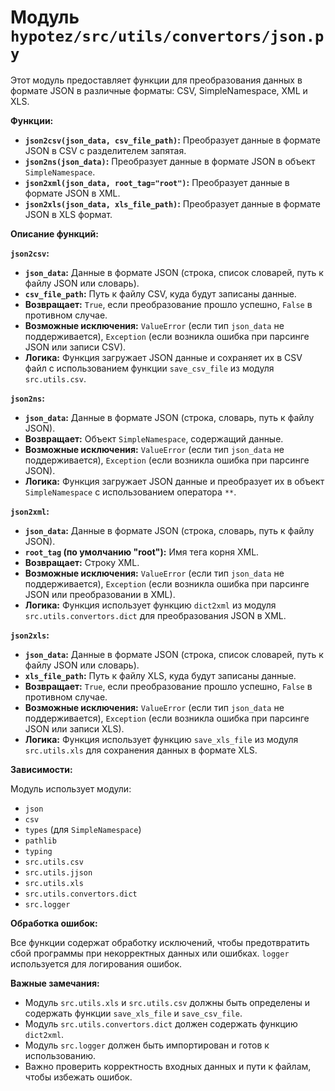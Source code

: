 # Модуль `hypotez/src/utils/convertors/json.py`

Этот модуль предоставляет функции для преобразования данных в формате JSON в различные форматы: CSV, SimpleNamespace, XML и XLS.

**Функции:**

* **`json2csv(json_data, csv_file_path)`:** Преобразует данные в формате JSON в CSV с разделителем запятая.
* **`json2ns(json_data)`:** Преобразует данные в формате JSON в объект `SimpleNamespace`.
* **`json2xml(json_data, root_tag="root")`:** Преобразует данные в формате JSON в XML.
* **`json2xls(json_data, xls_file_path)`:** Преобразует данные в формате JSON в XLS формат.

**Описание функций:**

**`json2csv`:**

* **`json_data`:** Данные в формате JSON (строка, список словарей, путь к файлу JSON или словарь).
* **`csv_file_path`:** Путь к файлу CSV, куда будут записаны данные.
* **Возвращает:** `True`, если преобразование прошло успешно, `False` в противном случае.
* **Возможные исключения:** `ValueError` (если тип `json_data` не поддерживается), `Exception` (если возникла ошибка при парсинге JSON или записи CSV).
* **Логика:** Функция загружает JSON данные и сохраняет их в CSV файл с использованием функции `save_csv_file` из модуля `src.utils.csv`.

**`json2ns`:**

* **`json_data`:** Данные в формате JSON (строка, словарь, путь к файлу JSON).
* **Возвращает:** Объект `SimpleNamespace`, содержащий данные.
* **Возможные исключения:** `ValueError` (если тип `json_data` не поддерживается), `Exception` (если возникла ошибка при парсинге JSON).
* **Логика:** Функция загружает JSON данные и преобразует их в объект `SimpleNamespace` с использованием оператора `**`.

**`json2xml`:**

* **`json_data`:** Данные в формате JSON (строка, словарь, путь к файлу JSON).
* **`root_tag` (по умолчанию "root"):** Имя тега корня XML.
* **Возвращает:** Строку XML.
* **Возможные исключения:** `ValueError` (если тип `json_data` не поддерживается), `Exception` (если возникла ошибка при парсинге JSON или преобразовании в XML).
* **Логика:** Функция использует функцию `dict2xml` из модуля `src.utils.convertors.dict` для преобразования JSON в XML.

**`json2xls`:**

* **`json_data`:** Данные в формате JSON (строка, список словарей, путь к файлу JSON или словарь).
* **`xls_file_path`:** Путь к файлу XLS, куда будут записаны данные.
* **Возвращает:** `True`, если преобразование прошло успешно, `False` в противном случае.
* **Возможные исключения:** `ValueError` (если тип `json_data` не поддерживается), `Exception` (если возникла ошибка при парсинге JSON или записи XLS).
* **Логика:** Функция использует функцию `save_xls_file` из модуля `src.utils.xls` для сохранения данных в формате XLS.

**Зависимости:**

Модуль использует модули:
* `json`
* `csv`
* `types` (для `SimpleNamespace`)
* `pathlib`
* `typing`
* `src.utils.csv`
* `src.utils.jjson`
* `src.utils.xls`
* `src.utils.convertors.dict`
* `src.logger`

**Обработка ошибок:**

Все функции содержат обработку исключений, чтобы предотвратить сбой программы при некорректных данных или ошибках.  `logger` используется для логирования ошибок.


**Важные замечания:**

* Модуль `src.utils.xls` и `src.utils.csv` должны быть определены и содержать функции `save_xls_file` и `save_csv_file`.
* Модуль `src.utils.convertors.dict` должен содержать функцию `dict2xml`.
* Модуль `src.logger` должен быть импортирован и готов к использованию.
* Важно проверить корректность входных данных и пути к файлам, чтобы избежать ошибок.